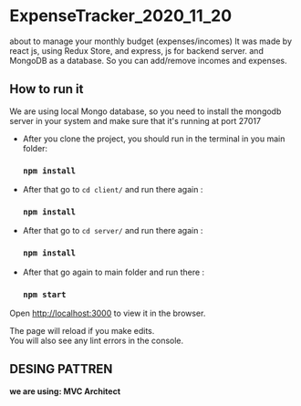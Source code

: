 # ExpenseTracker_2020_11_20

about to manage your monthly budget (expenses/incomes)
It was made by react js, using Redux Store,  and express, js for backend server. and MongoDB as a database. 
So you can add/remove incomes and expenses. 



## How to run it 

We are using local Mongo database, so you need to install the mongodb server in your system and make sure that it's running at port 27017

 *  After you clone the project, you should run in the terminal in you main folder:

    ### `npm install`



*  After that go to `cd client/`  and run there again : 

    ### `npm install`
    
    
*  After that go to `cd server/`  and run there again : 

    ### `npm install`
    
*  After that go again to main folder  and run there : 

    ### `npm start`

Open [http://localhost:3000](http://localhost:3000) to view it in the browser.

The page will reload if you make edits.\
You will also see any lint errors in the console.


## DESING PATTREN

**we are using: MVC Architect**

